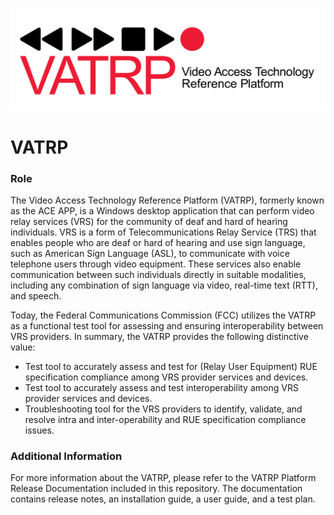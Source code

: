 ![](VATRP.App/Resources/about.png)

# VATRP 

### Role

The Video Access Technology Reference Platform (VATRP), formerly known as the ACE APP, is a Windows desktop application that can perform video relay services (VRS) for the community of deaf and hard of hearing individuals. VRS is a form of Telecommunications Relay Service (TRS) that enables people who are deaf or hard of hearing and use sign language, such as American Sign Language (ASL), to communicate with voice telephone users through video equipment. These services also enable communication between such individuals directly in suitable modalities, including any combination of sign language via video, real-time text (RTT), and speech.

Today, the Federal Communications Commission (FCC) utilizes the VATRP as a functional test tool for assessing and ensuring interoperability between VRS providers. In summary, the VATRP provides the following distinctive value:

* Test tool to accurately assess and test for (Relay User Equipment) RUE specification compliance among VRS provider services and devices.
* Test tool to accurately assess and test interoperability among VRS provider services and devices.
* Troubleshooting tool for the VRS providers to identify, validate, and resolve intra and inter-operability and RUE specification compliance issues.

### Additional Information
For more information about the VATRP, please refer to the VATRP Platform Release Documentation included in this repository. The documentation contains release notes, an installation guide, a user guide, and a test plan.
